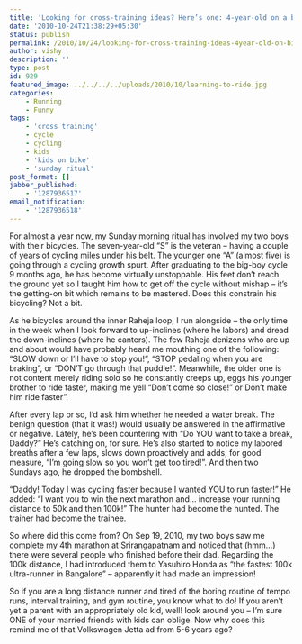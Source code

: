 ```yaml
---
title: 'Looking for cross-training ideas? Here’s one: 4-year-old on a bicycle!'
date: '2010-10-24T21:38:29+05:30'
status: publish
permalink: /2010/10/24/looking-for-cross-training-ideas-4year-old-on-bicycle
author: vishy
description: ''
type: post
id: 929
featured_image: ../../../../uploads/2010/10/learning-to-ride.jpg
categories: 
    - Running
    - Funny
tags:
    - 'cross training'
    - cycle
    - cycling
    - kids
    - 'kids on bike'
    - 'sunday ritual'
post_format: []
jabber_published:
    - '1287936517'
email_notification:
    - '1287936518'
---
```

For almost a year now, my Sunday morning ritual has involved my two boys with their bicycles. The seven-year-old “S” is the veteran – having a couple of years of cycling miles under his belt. The younger one “A” (almost five) is going through a cycling growth spurt. After graduating to the big-boy cycle 9 months ago, he has become virtually unstoppable. His feet don’t reach the ground yet so I taught him how to get off the cycle without mishap – it’s the getting-on bit which remains to be mastered. Does this constrain his bicycling? Not a bit.

As he bicycles around the inner Raheja loop, I run alongside – the only time in the week when I look forward to up-inclines (where he labors) and dread the down-inclines (where he canters). The few Raheja denizens who are up and about would have probably heard me mouthing one of the following: “SLOW down or I’ll have to stop you!”, “STOP pedaling when you are braking”, or “DON’T go through that puddle!”. Meanwhile, the older one is not content merely riding solo so he constantly creeps up, eggs his younger brother to ride faster, making me yell “Don’t come so close!” or Don’t make him ride faster”.

After every lap or so, I’d ask him whether he needed a water break. The benign question (that it was!) would usually be answered in the affirmative or negative. Lately, he’s been countering with “Do YOU want to take a break, Daddy?” He’s catching on, for sure. He’s also started to notice my labored breaths after a few laps, slows down proactively and adds, for good measure, “I’m going slow so you won’t get too tired!”. And then two Sundays ago, he dropped the bombshell.

“Daddy! Today I was cycling faster because I wanted YOU to run faster!” He added: “I want you to win the next marathon and… increase your running distance to 50k and then 100k!” The hunter had become the hunted. The trainer had become the trainee.

So where did this come from? On Sep 19, 2010, my two boys saw me complete my 4th marathon at Srirangapatnam and noticed that (hmm…) there were several people who finished before their dad. Regarding the 100k distance, I had introduced them to Yasuhiro Honda as “the fastest 100k ultra-runner in Bangalore” – apparently it had made an impression!

So if you are a long distance runner and tired of the boring routine of tempo runs, interval training, and gym routine, you know what to do! If you aren’t yet a parent with an appropriately old kid, well! look around you – I’m sure ONE of your married friends with kids can oblige. Now why does this remind me of that Volkswagen Jetta ad from 5-6 years ago?
